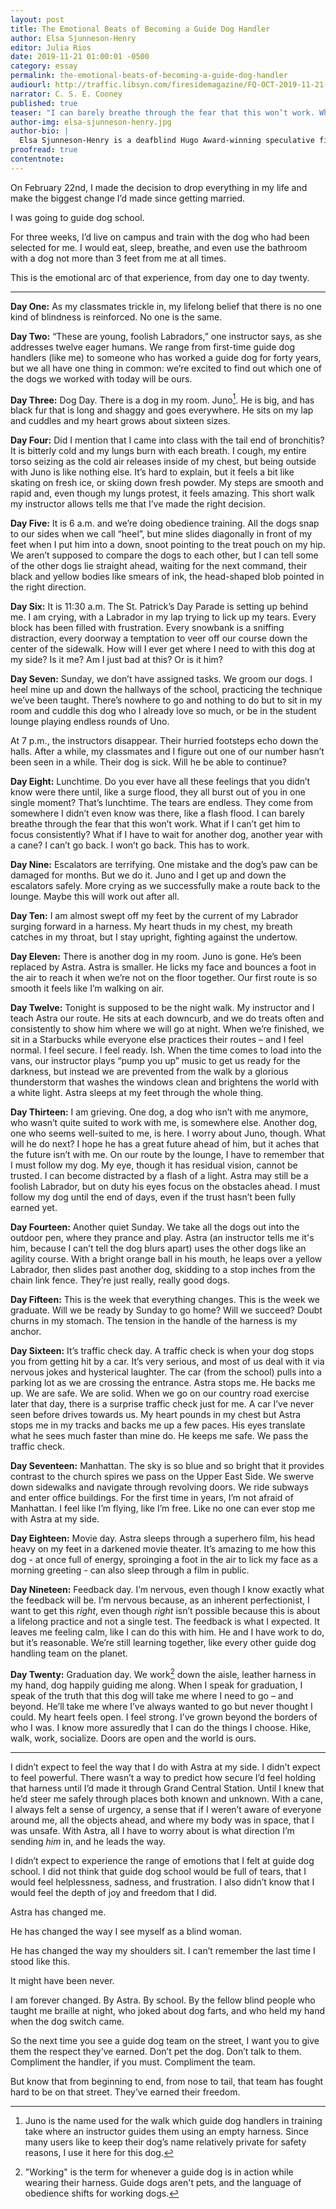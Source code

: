 ```yaml
---
layout: post
title: The Emotional Beats of Becoming a Guide Dog Handler
author: Elsa Sjunneson-Henry
editor: Julia Rios
date: 2019-11-21 01:00:01 -0500
category: essay
permalink: the-emotional-beats-of-becoming-a-guide-dog-handler
audiourl: http://traffic.libsyn.com/firesidemagazine/FQ-OCT-2019-11-21-The_Emotional_Beats_of_Becoming_a_Guide_Dog_Handler.mp3
narrator: C. S. E. Cooney
published: true
teaser: "I can barely breathe through the fear that this won’t work. What if I can’t get him to focus consistently?"
author-img: elsa-sjunneson-henry.jpg
author-bio: |
  Elsa Sjunneson-Henry is a deafblind Hugo Award-winning speculative fiction writer and editor with words featured at _Tor.com_, _Uncanny Magazine_, _CNN Opinion_, _The Boston Globe_, and elsewhere. She writes from a dragon lair in New Jersey, with a guide dog nestled at her feet.
proofread: true
contentnote:
---
```

On February 22nd, I made the decision to drop everything in my life and make the biggest change I’d made since getting married.

I was going to guide dog school.

For three weeks, I’d live on campus and train with the dog who had been selected for me. I would eat, sleep, breathe, and even use the bathroom with a dog not more than 3 feet from me at all times.

This is the emotional arc of that experience, from day one to day twenty.

---

**Day One:** As my classmates trickle in, my lifelong belief that there is no one kind of blindness is reinforced. No one is the same.

**Day Two:** “These are young, foolish Labradors,” one instructor says, as she addresses twelve eager humans. We range from first-time guide dog handlers (like me) to someone who has worked a guide dog for forty years, but we all have one thing in common: we’re excited to find out which one of the dogs we worked with today will be ours.

**Day Three:** Dog Day. There is a dog in my room. Juno[^1].  He is big, and has black fur that is long and shaggy and goes everywhere. He sits on my lap and cuddles and my heart grows about sixteen sizes.

**Day Four:** Did I mention that I came into class with the tail end of bronchitis? It is bitterly cold and my lungs burn with each breath. I cough, my entire torso seizing as the cold air releases inside of my chest, but being outside with Juno is like nothing else. It’s hard to explain, but it feels a bit like skating on fresh ice, or skiing down fresh powder. My steps are smooth and rapid and, even though my lungs protest, it feels amazing. This short walk my instructor allows tells me that I’ve made the right decision.

**Day Five:** It is 6 a.m. and we’re doing obedience training. All the dogs snap to our sides when we call “heel”, but mine slides diagonally in front of my feet when I put him into a down, snoot pointing to the treat pouch on my hip. We aren’t supposed to compare the dogs to each other, but I can tell some of the other dogs lie straight ahead, waiting for the next command, their black and yellow bodies like smears of ink, the head-shaped blob pointed in the right direction.

**Day Six:** It is 11:30 a.m. The St. Patrick’s Day Parade is setting up behind me. I am crying, with a Labrador in my lap trying to lick up my tears. Every block has been filled with frustration. Every snowbank is a sniffing distraction, every doorway a temptation to veer off our course down the center of the sidewalk.  How will I ever get where I need to with this dog at my side? Is it me? Am I just bad at this? Or is it him?

**Day Seven:** Sunday, we don’t have assigned tasks. We groom our dogs. I heel mine up and down the hallways of the school, practicing the technique we’ve been taught. There’s nowhere to go and nothing to do but to sit in my room and cuddle this dog who I already love so much, or be in the student lounge playing endless rounds of Uno.

 At 7 p.m., the instructors disappear. Their hurried footsteps echo down the halls. After a while, my classmates and I figure out one of our number hasn’t been seen in a while. Their dog is sick. Will he be able to continue?

**Day Eight:** Lunchtime. Do you ever have all these feelings that you didn’t know were there until, like a surge flood, they all burst out of you in one single moment? That’s lunchtime. The tears are endless. They come from somewhere I didn’t even know was there, like a flash flood. I can barely breathe through the fear that this won’t work. What if I can’t get him to focus consistently? What if I have to wait for another dog, another year with a cane? I can’t go back. I won’t go back. This has to work.

**Day Nine:** Escalators are terrifying. One mistake and the dog’s paw can be damaged for months. But we do it. Juno and I get up and down the escalators safely. More crying as we successfully make a route back to the lounge. Maybe this will work out after all.

**Day Ten:** I am almost swept off my feet by the current of my Labrador surging forward in a harness. My heart thuds in my chest, my breath catches in my throat, but I stay upright, fighting against the undertow.

**Day Eleven:** There is another dog in my room. Juno is gone. He’s been replaced by Astra. Astra is smaller. He licks my face and bounces a foot in the air to reach it when we’re not on the floor together. Our first route is so smooth it feels like I’m walking on air.

**Day Twelve:** Tonight is supposed to be the night walk. My instructor and I teach Astra our route. He sits at each downcurb, and we do treats often and consistently to show him where we will go at night. When we’re finished, we sit in a Starbucks while everyone else practices their routes – and I feel normal. I feel secure. I feel ready. Ish. When the time comes to load into the vans, our instructor plays “pump you up” music to get us ready for the darkness, but instead we are prevented from the walk by a glorious thunderstorm that washes the windows clean and brightens the world with a white light. Astra sleeps at my feet through the whole thing.

**Day Thirteen:** I am grieving. One dog, a dog who isn’t with me anymore, who wasn’t quite suited to work with me, is somewhere else. Another dog, one who seems well-suited to me, is here. I worry about Juno, though. What will he do next?  I hope he has a great future ahead of him, but it aches that the future isn’t with me. On our route by the lounge, I have to remember that I must follow my dog. My eye, though it has residual vision, cannot be trusted. I can become distracted by a flash of a light. Astra may still be a foolish Labrador, but on duty his eyes focus on the obstacles ahead. I must follow my dog until the end of days, even if the trust hasn’t been fully earned yet.

**Day Fourteen:** Another quiet Sunday. We take all the dogs out into the outdoor pen, where they prance and play. Astra (an instructor tells me it's him, because I can’t tell the dog blurs apart) uses the other dogs like an agility course. With a bright orange ball in his mouth, he leaps over a yellow Labrador, then slides past another dog, skidding to a stop inches from the chain link fence. They’re just really, really good dogs.

**Day Fifteen:** This is the week that everything changes. This is the week we graduate. Will we be ready by Sunday to go home? Will we succeed? Doubt churns in my stomach. The tension in the handle of the harness is my anchor.

**Day Sixteen:** It’s traffic check day. A traffic check is when your dog stops you from getting hit by a car. It’s very serious, and most of us deal with it via nervous jokes and hysterical laughter. The car (from the school) pulls into a parking lot as we are crossing the entrance. Astra stops me. He backs me up. We are safe. We are solid. When we go on our country road exercise later that day, there is a surprise traffic check just for me. A car I’ve never seen before drives towards us. My heart pounds in my chest but Astra stops me in my tracks and backs me up a few paces. His eyes translate what he sees much faster than mine do. He keeps me safe. We pass the traffic check.

**Day Seventeen:** Manhattan. The sky is so blue and so bright that it provides contrast to the church spires we pass on the Upper East Side. We swerve down sidewalks and navigate through revolving doors. We ride subways and enter office buildings. For the first time in years, I’m not afraid of Manhattan. I feel like I’m flying, like I’m free. Like no one can ever stop me with Astra at my side.

**Day Eighteen:** Movie day. Astra sleeps through a superhero film, his head heavy on my feet in a darkened movie theater. It’s amazing to me how this dog - at once full of energy, sproinging a foot in the air to lick my face as a morning greeting - can also sleep through a film in public.

**Day Nineteen:** Feedback day. I’m nervous, even though I know exactly what the feedback will be. I’m nervous because, as an inherent perfectionist, I want to get this _right_, even though _right_ isn’t possible because this is about a lifelong practice and not a single test. The feedback is what I expected. It leaves me feeling calm, like I can do this with him. He and I have work to do, but it’s reasonable. We’re still learning together, like every other guide dog handling team on the planet.

**Day Twenty:** Graduation day. We work[^2] down the aisle, leather harness in my hand, dog happily guiding me along. When I speak for graduation, I speak of the truth that this dog will take me where I need to go – and beyond. He’ll take me where I’ve always wanted to go but never thought I could. My heart feels open. I feel strong. I’ve grown beyond the borders of who I was. I know more assuredly that I can do the things I choose. Hike, walk, work, socialize. Doors are open and the world is ours.

---

I didn’t expect to feel the way that I do with Astra at my side. I didn’t expect to feel powerful. There wasn’t a way to predict how secure I’d feel holding that harness until I’d made it through Grand Central Station. Until I knew that he’d steer me safely through places both known and unknown. With a cane, I always felt a sense of urgency, a sense that if I weren’t aware of everyone around me, all the objects ahead, and where my body was in space, that I was unsafe. With Astra, all I have to worry about is what direction I’m sending *him* in, and he leads the way.

I didn’t expect to experience the range of emotions that I felt at guide dog school. I did not think that guide dog school would be full of tears, that I would feel helplessness, sadness, and frustration. I also didn’t know that I would feel the depth of joy and freedom that I did.

Astra has changed me.

He has changed the way I see myself as a blind woman.

He has changed the way my shoulders sit. I can’t remember the last time I stood like this.

It might have been never.

I am forever changed. By Astra. By school. By the fellow blind people who taught me braille at night, who joked about dog farts, and who held my hand when the dog switch came.

So the next time you see a guide dog team on the street, I want you to give them the respect they’ve earned. Don’t pet the dog. Don’t talk to them. Compliment the handler, if you must. Compliment the team.

But know that from beginning to end, from nose to tail, that team has fought hard to be on that street. They’ve earned their freedom.


[^1]: Juno is the name used for the walk which guide dog handlers in training take where an instructor guides them using an empty harness. Since many users like to keep their dog’s name relatively private for safety reasons, I use it here for this dog.

[^2]: "Working" is the term for whenever a guide dog is in action while wearing their harness. Guide dogs aren't pets, and the language of obedience shifts for working dogs.
